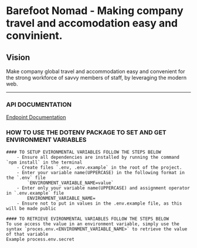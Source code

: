 Barefoot Nomad - Making company travel and accomodation easy and convinient.
=======

## Vision
Make company global travel and accommodation easy and convenient for the strong workforce of savvy members of staff, by leveraging the modern web.

---

### API DOCUMENTATION
 [Endpoint Documentation](http://localhost:3000/api-docs/)


### HOW TO USE THE DOTENV PACKAGE TO SET AND GET ENVIRONMENT VARIABLES
    #### TO SETUP EVIRONMENTAL VARIABLES FOLLOW THE STEPS BELOW
        - Ensure all dependencies are installed by running the command `npm install` in the terminal
        - Create files `.env, .env.example` in the root of the project. 
        - Enter your variable name(UPPERCASE) in the following format in the `.env` file
            `ENVIRONMENT_VARIABLE_NAME=value`
        - Enter only your variable name(UPPERCASE) and assignment operator in `.env.example` file 
            ENVIRONMENT_VARIABLE_NAME=
        - Ensure not to put in values in the .env.example file, as this will be made public

    #### TO RETRIEVE EVIRONMENTAL VARIABLES FOLLOW THE STEPS BELOW
    To use access the value in an environment variable, simply use the syntax `proces.env.<ENVIRONMENT_VARIABLE_NAME>` to retrieve the value of that variable
    Example process.env.secret
